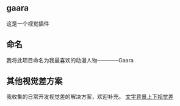 ## gaara
这是一个视觉插件
## 命名
我将此项目命名为我最喜欢的动漫人物————Gaara
## 其他视觉差方案
我收集的日常开发视觉差的解决方案，欢迎补充。
[文字背景上下视觉差](https://codepen.io/MKFMIKU/pen/pEvwdj)

